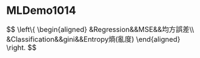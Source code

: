 # MLDemo1014

<p><font size="4">$$ \left\{
\begin{aligned}
&amp;Regression&amp;&amp;MSE&amp;&amp;均方誤差\\
&amp;Classification&amp;&amp;gini&amp;&amp;Entropy熵(亂度)
\end{aligned}
\right.
$$</p>
